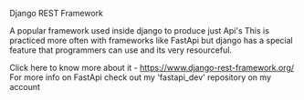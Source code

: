 Django REST Framework

A popular framework used inside django to produce just Api's 
This is practiced more often with frameworks like FastApi but 
django has a special feature that programmers can use and its very 
resourceful. 

Click here to know more about it - https://www.django-rest-framework.org/
For more info on FastApi check out my 'fastapi_dev' repository on my account 